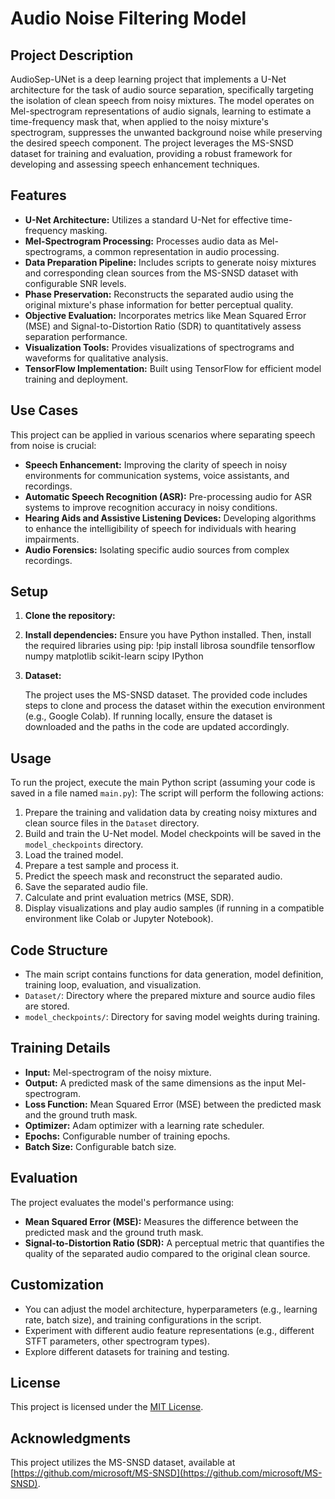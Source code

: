 # Audio Noise Filtering Model

## Project Description

AudioSep-UNet is a deep learning project that implements a U-Net architecture for the task of audio source separation, specifically targeting the isolation of clean speech from noisy mixtures. The model operates on Mel-spectrogram representations of audio signals, learning to estimate a time-frequency mask that, when applied to the noisy mixture's spectrogram, suppresses the unwanted background noise while preserving the desired speech component. The project leverages the MS-SNSD dataset for training and evaluation, providing a robust framework for developing and assessing speech enhancement techniques.

## Features

*   **U-Net Architecture:** Utilizes a standard U-Net for effective time-frequency masking.
*   **Mel-Spectrogram Processing:** Processes audio data as Mel-spectrograms, a common representation in audio processing.
*   **Data Preparation Pipeline:** Includes scripts to generate noisy mixtures and corresponding clean sources from the MS-SNSD dataset with configurable SNR levels.
*   **Phase Preservation:** Reconstructs the separated audio using the original mixture's phase information for better perceptual quality.
*   **Objective Evaluation:** Incorporates metrics like Mean Squared Error (MSE) and Signal-to-Distortion Ratio (SDR) to quantitatively assess separation performance.
*   **Visualization Tools:** Provides visualizations of spectrograms and waveforms for qualitative analysis.
*   **TensorFlow Implementation:** Built using TensorFlow for efficient model training and deployment.

## Use Cases

This project can be applied in various scenarios where separating speech from noise is crucial:

*   **Speech Enhancement:** Improving the clarity of speech in noisy environments for communication systems, voice assistants, and recordings.
*   **Automatic Speech Recognition (ASR):** Pre-processing audio for ASR systems to improve recognition accuracy in noisy conditions.
*   **Hearing Aids and Assistive Listening Devices:** Developing algorithms to enhance the intelligibility of speech for individuals with hearing impairments.
*   **Audio Forensics:** Isolating specific audio sources from complex recordings.

## Setup

1.  **Clone the repository:**
2.  **Install dependencies:**
    Ensure you have Python installed. Then, install the required libraries using pip: !pip install librosa soundfile tensorflow numpy matplotlib scikit-learn scipy IPython

3.  **Dataset:**

    The project uses the MS-SNSD dataset. The provided code includes steps to clone and process the dataset within the execution environment (e.g., Google Colab). If running locally, ensure the dataset is downloaded and the paths     in the code are updated accordingly.

## Usage

To run the project, execute the main Python script (assuming your code is saved in a file named `main.py`):
The script will perform the following actions:

1.  Prepare the training and validation data by creating noisy mixtures and clean source files in the `Dataset` directory.
2.  Build and train the U-Net model. Model checkpoints will be saved in the `model_checkpoints` directory.
3.  Load the trained model.
4.  Prepare a test sample and process it.
5.  Predict the speech mask and reconstruct the separated audio.
6.  Save the separated audio file.
7.  Calculate and print evaluation metrics (MSE, SDR).
8.  Display visualizations and play audio samples (if running in a compatible environment like Colab or Jupyter Notebook).

## Code Structure

*   The main script contains functions for data generation, model definition, training loop, evaluation, and visualization.
*   `Dataset/`: Directory where the prepared mixture and source audio files are stored.
*   `model_checkpoints/`: Directory for saving model weights during training.

## Training Details

*   **Input:** Mel-spectrogram of the noisy mixture.
*   **Output:** A predicted mask of the same dimensions as the input Mel-spectrogram.
*   **Loss Function:** Mean Squared Error (MSE) between the predicted mask and the ground truth mask.
*   **Optimizer:** Adam optimizer with a learning rate scheduler.
*   **Epochs:** Configurable number of training epochs.
*   **Batch Size:** Configurable batch size.

## Evaluation

The project evaluates the model's performance using:

*   **Mean Squared Error (MSE):** Measures the difference between the predicted mask and the ground truth mask.
*   **Signal-to-Distortion Ratio (SDR):** A perceptual metric that quantifies the quality of the separated audio compared to the original clean source.

## Customization

*   You can adjust the model architecture, hyperparameters (e.g., learning rate, batch size), and training configurations in the script.
*   Experiment with different audio feature representations (e.g., different STFT parameters, other spectrogram types).
*   Explore different datasets for training and testing.

## License

This project is licensed under the [MIT License](LICENSE).

## Acknowledgments

This project utilizes the MS-SNSD dataset, available at [https://github.com/microsoft/MS-SNSD](https://github.com/microsoft/MS-SNSD).
